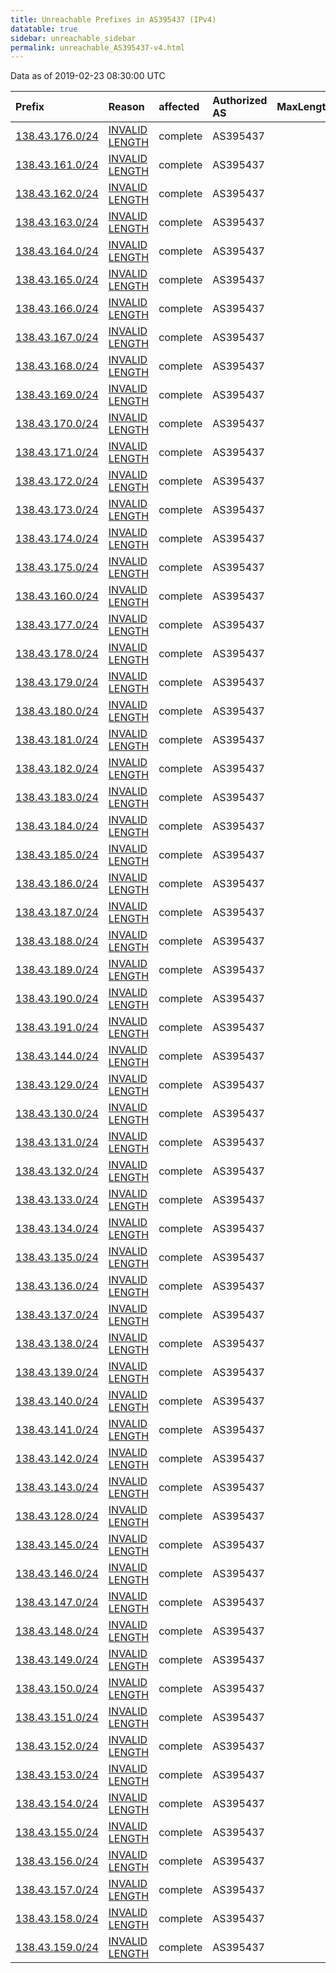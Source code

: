 ```yaml
---
title: Unreachable Prefixes in AS395437 (IPv4)
datatable: true
sidebar: unreachable_sidebar
permalink: unreachable_AS395437-v4.html
---
```


Data as of 2019-02-23 08:30:00 UTC


<div class="datatable-begin"></div>

| Prefix                                                   | Reason                                                                                                     | affected   | Authorized AS   |   MaxLength | Anchor                           |   unreachable /24s |
|:---------------------------------------------------------|:-----------------------------------------------------------------------------------------------------------|:-----------|:----------------|------------:|:---------------------------------|-------------------:|
| [138.43.176.0/24](https://stat.ripe.net/138.43.176.0/24) | [INVALID LENGTH](https://rpki-validator.ripe.net/announcement-preview?asn=AS395437&prefix=138.43.176.0/24) | complete   | AS395437        |           0 | [ARIN](unreachable_ARIN-v4.html) |                  1 |
| [138.43.161.0/24](https://stat.ripe.net/138.43.161.0/24) | [INVALID LENGTH](https://rpki-validator.ripe.net/announcement-preview?asn=AS395437&prefix=138.43.161.0/24) | complete   | AS395437        |           0 | [ARIN](unreachable_ARIN-v4.html) |                  1 |
| [138.43.162.0/24](https://stat.ripe.net/138.43.162.0/24) | [INVALID LENGTH](https://rpki-validator.ripe.net/announcement-preview?asn=AS395437&prefix=138.43.162.0/24) | complete   | AS395437        |           0 | [ARIN](unreachable_ARIN-v4.html) |                  1 |
| [138.43.163.0/24](https://stat.ripe.net/138.43.163.0/24) | [INVALID LENGTH](https://rpki-validator.ripe.net/announcement-preview?asn=AS395437&prefix=138.43.163.0/24) | complete   | AS395437        |           0 | [ARIN](unreachable_ARIN-v4.html) |                  1 |
| [138.43.164.0/24](https://stat.ripe.net/138.43.164.0/24) | [INVALID LENGTH](https://rpki-validator.ripe.net/announcement-preview?asn=AS395437&prefix=138.43.164.0/24) | complete   | AS395437        |           0 | [ARIN](unreachable_ARIN-v4.html) |                  1 |
| [138.43.165.0/24](https://stat.ripe.net/138.43.165.0/24) | [INVALID LENGTH](https://rpki-validator.ripe.net/announcement-preview?asn=AS395437&prefix=138.43.165.0/24) | complete   | AS395437        |           0 | [ARIN](unreachable_ARIN-v4.html) |                  1 |
| [138.43.166.0/24](https://stat.ripe.net/138.43.166.0/24) | [INVALID LENGTH](https://rpki-validator.ripe.net/announcement-preview?asn=AS395437&prefix=138.43.166.0/24) | complete   | AS395437        |           0 | [ARIN](unreachable_ARIN-v4.html) |                  1 |
| [138.43.167.0/24](https://stat.ripe.net/138.43.167.0/24) | [INVALID LENGTH](https://rpki-validator.ripe.net/announcement-preview?asn=AS395437&prefix=138.43.167.0/24) | complete   | AS395437        |           0 | [ARIN](unreachable_ARIN-v4.html) |                  1 |
| [138.43.168.0/24](https://stat.ripe.net/138.43.168.0/24) | [INVALID LENGTH](https://rpki-validator.ripe.net/announcement-preview?asn=AS395437&prefix=138.43.168.0/24) | complete   | AS395437        |           0 | [ARIN](unreachable_ARIN-v4.html) |                  1 |
| [138.43.169.0/24](https://stat.ripe.net/138.43.169.0/24) | [INVALID LENGTH](https://rpki-validator.ripe.net/announcement-preview?asn=AS395437&prefix=138.43.169.0/24) | complete   | AS395437        |           0 | [ARIN](unreachable_ARIN-v4.html) |                  1 |
| [138.43.170.0/24](https://stat.ripe.net/138.43.170.0/24) | [INVALID LENGTH](https://rpki-validator.ripe.net/announcement-preview?asn=AS395437&prefix=138.43.170.0/24) | complete   | AS395437        |           0 | [ARIN](unreachable_ARIN-v4.html) |                  1 |
| [138.43.171.0/24](https://stat.ripe.net/138.43.171.0/24) | [INVALID LENGTH](https://rpki-validator.ripe.net/announcement-preview?asn=AS395437&prefix=138.43.171.0/24) | complete   | AS395437        |           0 | [ARIN](unreachable_ARIN-v4.html) |                  1 |
| [138.43.172.0/24](https://stat.ripe.net/138.43.172.0/24) | [INVALID LENGTH](https://rpki-validator.ripe.net/announcement-preview?asn=AS395437&prefix=138.43.172.0/24) | complete   | AS395437        |           0 | [ARIN](unreachable_ARIN-v4.html) |                  1 |
| [138.43.173.0/24](https://stat.ripe.net/138.43.173.0/24) | [INVALID LENGTH](https://rpki-validator.ripe.net/announcement-preview?asn=AS395437&prefix=138.43.173.0/24) | complete   | AS395437        |           0 | [ARIN](unreachable_ARIN-v4.html) |                  1 |
| [138.43.174.0/24](https://stat.ripe.net/138.43.174.0/24) | [INVALID LENGTH](https://rpki-validator.ripe.net/announcement-preview?asn=AS395437&prefix=138.43.174.0/24) | complete   | AS395437        |           0 | [ARIN](unreachable_ARIN-v4.html) |                  1 |
| [138.43.175.0/24](https://stat.ripe.net/138.43.175.0/24) | [INVALID LENGTH](https://rpki-validator.ripe.net/announcement-preview?asn=AS395437&prefix=138.43.175.0/24) | complete   | AS395437        |           0 | [ARIN](unreachable_ARIN-v4.html) |                  1 |
| [138.43.160.0/24](https://stat.ripe.net/138.43.160.0/24) | [INVALID LENGTH](https://rpki-validator.ripe.net/announcement-preview?asn=AS395437&prefix=138.43.160.0/24) | complete   | AS395437        |           0 | [ARIN](unreachable_ARIN-v4.html) |                  1 |
| [138.43.177.0/24](https://stat.ripe.net/138.43.177.0/24) | [INVALID LENGTH](https://rpki-validator.ripe.net/announcement-preview?asn=AS395437&prefix=138.43.177.0/24) | complete   | AS395437        |           0 | [ARIN](unreachable_ARIN-v4.html) |                  1 |
| [138.43.178.0/24](https://stat.ripe.net/138.43.178.0/24) | [INVALID LENGTH](https://rpki-validator.ripe.net/announcement-preview?asn=AS395437&prefix=138.43.178.0/24) | complete   | AS395437        |           0 | [ARIN](unreachable_ARIN-v4.html) |                  1 |
| [138.43.179.0/24](https://stat.ripe.net/138.43.179.0/24) | [INVALID LENGTH](https://rpki-validator.ripe.net/announcement-preview?asn=AS395437&prefix=138.43.179.0/24) | complete   | AS395437        |           0 | [ARIN](unreachable_ARIN-v4.html) |                  1 |
| [138.43.180.0/24](https://stat.ripe.net/138.43.180.0/24) | [INVALID LENGTH](https://rpki-validator.ripe.net/announcement-preview?asn=AS395437&prefix=138.43.180.0/24) | complete   | AS395437        |           0 | [ARIN](unreachable_ARIN-v4.html) |                  1 |
| [138.43.181.0/24](https://stat.ripe.net/138.43.181.0/24) | [INVALID LENGTH](https://rpki-validator.ripe.net/announcement-preview?asn=AS395437&prefix=138.43.181.0/24) | complete   | AS395437        |           0 | [ARIN](unreachable_ARIN-v4.html) |                  1 |
| [138.43.182.0/24](https://stat.ripe.net/138.43.182.0/24) | [INVALID LENGTH](https://rpki-validator.ripe.net/announcement-preview?asn=AS395437&prefix=138.43.182.0/24) | complete   | AS395437        |           0 | [ARIN](unreachable_ARIN-v4.html) |                  1 |
| [138.43.183.0/24](https://stat.ripe.net/138.43.183.0/24) | [INVALID LENGTH](https://rpki-validator.ripe.net/announcement-preview?asn=AS395437&prefix=138.43.183.0/24) | complete   | AS395437        |           0 | [ARIN](unreachable_ARIN-v4.html) |                  1 |
| [138.43.184.0/24](https://stat.ripe.net/138.43.184.0/24) | [INVALID LENGTH](https://rpki-validator.ripe.net/announcement-preview?asn=AS395437&prefix=138.43.184.0/24) | complete   | AS395437        |           0 | [ARIN](unreachable_ARIN-v4.html) |                  1 |
| [138.43.185.0/24](https://stat.ripe.net/138.43.185.0/24) | [INVALID LENGTH](https://rpki-validator.ripe.net/announcement-preview?asn=AS395437&prefix=138.43.185.0/24) | complete   | AS395437        |           0 | [ARIN](unreachable_ARIN-v4.html) |                  1 |
| [138.43.186.0/24](https://stat.ripe.net/138.43.186.0/24) | [INVALID LENGTH](https://rpki-validator.ripe.net/announcement-preview?asn=AS395437&prefix=138.43.186.0/24) | complete   | AS395437        |           0 | [ARIN](unreachable_ARIN-v4.html) |                  1 |
| [138.43.187.0/24](https://stat.ripe.net/138.43.187.0/24) | [INVALID LENGTH](https://rpki-validator.ripe.net/announcement-preview?asn=AS395437&prefix=138.43.187.0/24) | complete   | AS395437        |           0 | [ARIN](unreachable_ARIN-v4.html) |                  1 |
| [138.43.188.0/24](https://stat.ripe.net/138.43.188.0/24) | [INVALID LENGTH](https://rpki-validator.ripe.net/announcement-preview?asn=AS395437&prefix=138.43.188.0/24) | complete   | AS395437        |           0 | [ARIN](unreachable_ARIN-v4.html) |                  1 |
| [138.43.189.0/24](https://stat.ripe.net/138.43.189.0/24) | [INVALID LENGTH](https://rpki-validator.ripe.net/announcement-preview?asn=AS395437&prefix=138.43.189.0/24) | complete   | AS395437        |           0 | [ARIN](unreachable_ARIN-v4.html) |                  1 |
| [138.43.190.0/24](https://stat.ripe.net/138.43.190.0/24) | [INVALID LENGTH](https://rpki-validator.ripe.net/announcement-preview?asn=AS395437&prefix=138.43.190.0/24) | complete   | AS395437        |           0 | [ARIN](unreachable_ARIN-v4.html) |                  1 |
| [138.43.191.0/24](https://stat.ripe.net/138.43.191.0/24) | [INVALID LENGTH](https://rpki-validator.ripe.net/announcement-preview?asn=AS395437&prefix=138.43.191.0/24) | complete   | AS395437        |           0 | [ARIN](unreachable_ARIN-v4.html) |                  1 |
| [138.43.144.0/24](https://stat.ripe.net/138.43.144.0/24) | [INVALID LENGTH](https://rpki-validator.ripe.net/announcement-preview?asn=AS395437&prefix=138.43.144.0/24) | complete   | AS395437        |           0 | [ARIN](unreachable_ARIN-v4.html) |                  1 |
| [138.43.129.0/24](https://stat.ripe.net/138.43.129.0/24) | [INVALID LENGTH](https://rpki-validator.ripe.net/announcement-preview?asn=AS395437&prefix=138.43.129.0/24) | complete   | AS395437        |           0 | [ARIN](unreachable_ARIN-v4.html) |                  1 |
| [138.43.130.0/24](https://stat.ripe.net/138.43.130.0/24) | [INVALID LENGTH](https://rpki-validator.ripe.net/announcement-preview?asn=AS395437&prefix=138.43.130.0/24) | complete   | AS395437        |           0 | [ARIN](unreachable_ARIN-v4.html) |                  1 |
| [138.43.131.0/24](https://stat.ripe.net/138.43.131.0/24) | [INVALID LENGTH](https://rpki-validator.ripe.net/announcement-preview?asn=AS395437&prefix=138.43.131.0/24) | complete   | AS395437        |           0 | [ARIN](unreachable_ARIN-v4.html) |                  1 |
| [138.43.132.0/24](https://stat.ripe.net/138.43.132.0/24) | [INVALID LENGTH](https://rpki-validator.ripe.net/announcement-preview?asn=AS395437&prefix=138.43.132.0/24) | complete   | AS395437        |           0 | [ARIN](unreachable_ARIN-v4.html) |                  1 |
| [138.43.133.0/24](https://stat.ripe.net/138.43.133.0/24) | [INVALID LENGTH](https://rpki-validator.ripe.net/announcement-preview?asn=AS395437&prefix=138.43.133.0/24) | complete   | AS395437        |           0 | [ARIN](unreachable_ARIN-v4.html) |                  1 |
| [138.43.134.0/24](https://stat.ripe.net/138.43.134.0/24) | [INVALID LENGTH](https://rpki-validator.ripe.net/announcement-preview?asn=AS395437&prefix=138.43.134.0/24) | complete   | AS395437        |           0 | [ARIN](unreachable_ARIN-v4.html) |                  1 |
| [138.43.135.0/24](https://stat.ripe.net/138.43.135.0/24) | [INVALID LENGTH](https://rpki-validator.ripe.net/announcement-preview?asn=AS395437&prefix=138.43.135.0/24) | complete   | AS395437        |           0 | [ARIN](unreachable_ARIN-v4.html) |                  1 |
| [138.43.136.0/24](https://stat.ripe.net/138.43.136.0/24) | [INVALID LENGTH](https://rpki-validator.ripe.net/announcement-preview?asn=AS395437&prefix=138.43.136.0/24) | complete   | AS395437        |           0 | [ARIN](unreachable_ARIN-v4.html) |                  1 |
| [138.43.137.0/24](https://stat.ripe.net/138.43.137.0/24) | [INVALID LENGTH](https://rpki-validator.ripe.net/announcement-preview?asn=AS395437&prefix=138.43.137.0/24) | complete   | AS395437        |           0 | [ARIN](unreachable_ARIN-v4.html) |                  1 |
| [138.43.138.0/24](https://stat.ripe.net/138.43.138.0/24) | [INVALID LENGTH](https://rpki-validator.ripe.net/announcement-preview?asn=AS395437&prefix=138.43.138.0/24) | complete   | AS395437        |           0 | [ARIN](unreachable_ARIN-v4.html) |                  1 |
| [138.43.139.0/24](https://stat.ripe.net/138.43.139.0/24) | [INVALID LENGTH](https://rpki-validator.ripe.net/announcement-preview?asn=AS395437&prefix=138.43.139.0/24) | complete   | AS395437        |           0 | [ARIN](unreachable_ARIN-v4.html) |                  1 |
| [138.43.140.0/24](https://stat.ripe.net/138.43.140.0/24) | [INVALID LENGTH](https://rpki-validator.ripe.net/announcement-preview?asn=AS395437&prefix=138.43.140.0/24) | complete   | AS395437        |           0 | [ARIN](unreachable_ARIN-v4.html) |                  1 |
| [138.43.141.0/24](https://stat.ripe.net/138.43.141.0/24) | [INVALID LENGTH](https://rpki-validator.ripe.net/announcement-preview?asn=AS395437&prefix=138.43.141.0/24) | complete   | AS395437        |           0 | [ARIN](unreachable_ARIN-v4.html) |                  1 |
| [138.43.142.0/24](https://stat.ripe.net/138.43.142.0/24) | [INVALID LENGTH](https://rpki-validator.ripe.net/announcement-preview?asn=AS395437&prefix=138.43.142.0/24) | complete   | AS395437        |           0 | [ARIN](unreachable_ARIN-v4.html) |                  1 |
| [138.43.143.0/24](https://stat.ripe.net/138.43.143.0/24) | [INVALID LENGTH](https://rpki-validator.ripe.net/announcement-preview?asn=AS395437&prefix=138.43.143.0/24) | complete   | AS395437        |           0 | [ARIN](unreachable_ARIN-v4.html) |                  1 |
| [138.43.128.0/24](https://stat.ripe.net/138.43.128.0/24) | [INVALID LENGTH](https://rpki-validator.ripe.net/announcement-preview?asn=AS395437&prefix=138.43.128.0/24) | complete   | AS395437        |           0 | [ARIN](unreachable_ARIN-v4.html) |                  1 |
| [138.43.145.0/24](https://stat.ripe.net/138.43.145.0/24) | [INVALID LENGTH](https://rpki-validator.ripe.net/announcement-preview?asn=AS395437&prefix=138.43.145.0/24) | complete   | AS395437        |           0 | [ARIN](unreachable_ARIN-v4.html) |                  1 |
| [138.43.146.0/24](https://stat.ripe.net/138.43.146.0/24) | [INVALID LENGTH](https://rpki-validator.ripe.net/announcement-preview?asn=AS395437&prefix=138.43.146.0/24) | complete   | AS395437        |           0 | [ARIN](unreachable_ARIN-v4.html) |                  1 |
| [138.43.147.0/24](https://stat.ripe.net/138.43.147.0/24) | [INVALID LENGTH](https://rpki-validator.ripe.net/announcement-preview?asn=AS395437&prefix=138.43.147.0/24) | complete   | AS395437        |           0 | [ARIN](unreachable_ARIN-v4.html) |                  1 |
| [138.43.148.0/24](https://stat.ripe.net/138.43.148.0/24) | [INVALID LENGTH](https://rpki-validator.ripe.net/announcement-preview?asn=AS395437&prefix=138.43.148.0/24) | complete   | AS395437        |           0 | [ARIN](unreachable_ARIN-v4.html) |                  1 |
| [138.43.149.0/24](https://stat.ripe.net/138.43.149.0/24) | [INVALID LENGTH](https://rpki-validator.ripe.net/announcement-preview?asn=AS395437&prefix=138.43.149.0/24) | complete   | AS395437        |           0 | [ARIN](unreachable_ARIN-v4.html) |                  1 |
| [138.43.150.0/24](https://stat.ripe.net/138.43.150.0/24) | [INVALID LENGTH](https://rpki-validator.ripe.net/announcement-preview?asn=AS395437&prefix=138.43.150.0/24) | complete   | AS395437        |           0 | [ARIN](unreachable_ARIN-v4.html) |                  1 |
| [138.43.151.0/24](https://stat.ripe.net/138.43.151.0/24) | [INVALID LENGTH](https://rpki-validator.ripe.net/announcement-preview?asn=AS395437&prefix=138.43.151.0/24) | complete   | AS395437        |           0 | [ARIN](unreachable_ARIN-v4.html) |                  1 |
| [138.43.152.0/24](https://stat.ripe.net/138.43.152.0/24) | [INVALID LENGTH](https://rpki-validator.ripe.net/announcement-preview?asn=AS395437&prefix=138.43.152.0/24) | complete   | AS395437        |           0 | [ARIN](unreachable_ARIN-v4.html) |                  1 |
| [138.43.153.0/24](https://stat.ripe.net/138.43.153.0/24) | [INVALID LENGTH](https://rpki-validator.ripe.net/announcement-preview?asn=AS395437&prefix=138.43.153.0/24) | complete   | AS395437        |           0 | [ARIN](unreachable_ARIN-v4.html) |                  1 |
| [138.43.154.0/24](https://stat.ripe.net/138.43.154.0/24) | [INVALID LENGTH](https://rpki-validator.ripe.net/announcement-preview?asn=AS395437&prefix=138.43.154.0/24) | complete   | AS395437        |           0 | [ARIN](unreachable_ARIN-v4.html) |                  1 |
| [138.43.155.0/24](https://stat.ripe.net/138.43.155.0/24) | [INVALID LENGTH](https://rpki-validator.ripe.net/announcement-preview?asn=AS395437&prefix=138.43.155.0/24) | complete   | AS395437        |           0 | [ARIN](unreachable_ARIN-v4.html) |                  1 |
| [138.43.156.0/24](https://stat.ripe.net/138.43.156.0/24) | [INVALID LENGTH](https://rpki-validator.ripe.net/announcement-preview?asn=AS395437&prefix=138.43.156.0/24) | complete   | AS395437        |           0 | [ARIN](unreachable_ARIN-v4.html) |                  1 |
| [138.43.157.0/24](https://stat.ripe.net/138.43.157.0/24) | [INVALID LENGTH](https://rpki-validator.ripe.net/announcement-preview?asn=AS395437&prefix=138.43.157.0/24) | complete   | AS395437        |           0 | [ARIN](unreachable_ARIN-v4.html) |                  1 |
| [138.43.158.0/24](https://stat.ripe.net/138.43.158.0/24) | [INVALID LENGTH](https://rpki-validator.ripe.net/announcement-preview?asn=AS395437&prefix=138.43.158.0/24) | complete   | AS395437        |           0 | [ARIN](unreachable_ARIN-v4.html) |                  1 |
| [138.43.159.0/24](https://stat.ripe.net/138.43.159.0/24) | [INVALID LENGTH](https://rpki-validator.ripe.net/announcement-preview?asn=AS395437&prefix=138.43.159.0/24) | complete   | AS395437        |           0 | [ARIN](unreachable_ARIN-v4.html) |                  1 |

<div class="datatable-end"></div>